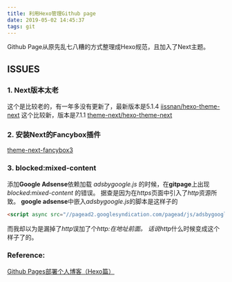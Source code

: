 ```yaml
---
title: 利用Hexo管理Github page
date: 2019-05-02 14:45:37
tags: git
---
```


Github Page从原先乱七八糟的方式整理成Hexo规范，且加入了Next主题。

## ISSUES

### 1. Next版本太老
这个是比较老的，有一年多没有更新了，最新版本是5.1.4
[iissnan/hexo-theme-next](https://github.com/iissnan/hexo-theme-next)
这个比较新，版本是7.1.1
[theme-next/hexo-theme-next](https://github.com/theme-next/hexo-theme-next)

### 2. 安装Next的Fancybox插件
[theme-next-fancybox3](https://github.com/theme-next/theme-next-fancybox3)

### 3. blocked:mixed-content
添加**Google Adsense**依赖加载 *adsbygoogle.js* 的时候，在**gitpage**上出现 *blocked:mixed-content* 的错误。
据查是因为在*https*页面中引入了*http*资源所致。
**google adsense**中嵌入*adsbygoogle.js*的脚本是这样子的
```html
<script async src="//pagead2.googlesyndication.com/pagead/js/adsbygoogle.js"></script>
```
而我却以为是漏掉了*http*误加了个*http:*在地址前面。
话说*http*什么时候变成这个样子了的。

### Reference:
[Github Pages部署个人博客（Hexo篇）](https://juejin.im/post/5acf02086fb9a028b92d8652#heading-8)